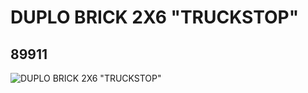 # DUPLO BRICK 2X6 "TRUCKSTOP"
## 89911
![DUPLO BRICK 2X6 "TRUCKSTOP"](https://lc-www-live-s.legocdn.com/media/bricks/5/2/4581257.jpg)